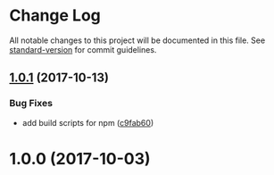 # Change Log

All notable changes to this project will be documented in this file. See [standard-version](https://github.com/conventional-changelog/standard-version) for commit guidelines.

<a name="1.0.1"></a>
## [1.0.1](https://github.com/jsalis/video-fullscreen/compare/v1.0.0...v1.0.1) (2017-10-13)


### Bug Fixes

* add build scripts for npm ([c9fab60](https://github.com/jsalis/video-fullscreen/commit/c9fab60))



<a name="1.0.0"></a>
# 1.0.0 (2017-10-03)
